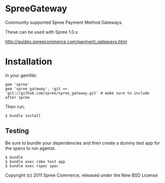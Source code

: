 SpreeGateway
============

Community supported Spree Payment Method Gateways. 

These can be used with Spree 1.0.x

http://guides.spreecommerce.com/payment_gateways.html

Installation
=======

In your gemfile:

    gem 'spree'
    gem 'spree_gateway', :git => 'git://github.com/spree/spree_gateway.git' # make sure to include after spree

Then run:

    $ bundle install

Testing
-------

Be sure to bundle your dependencies and then create a dummy test app for the specs to run against.

    $ bundle
    $ bundle exec rake test app
    $ bundle exec rspec spec

Copyright (c) 2011 Spree Commerce, released under the New BSD License
